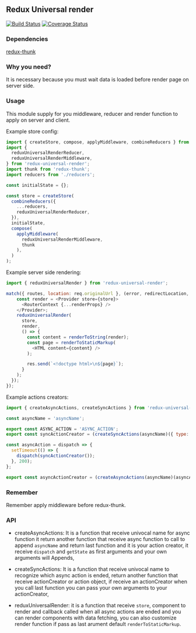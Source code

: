 ## Redux Universal render

[![Build Status](https://travis-ci.org/StefanoPastore/redux-universal-render.svg?branch=master)](https://travis-ci.org/StefanoPastore/redux-universal-render) [![Coverage Status](https://coveralls.io/repos/github/StefanoPastore/redux-universal-render/badge.svg?branch=develop)](https://coveralls.io/github/StefanoPastore/redux-universal-render?branch=develop)

### Dependencies
[redux-thunk](https://github.com/gaearon/redux-thunk)

### Why you need?
It is necessary because you must wait data is loaded before render page on server side.

### Usage
This module supply for you middleware, reducer and render function to apply on server and client.

Example store config:

```js
import { createStore, compose, applyMiddleware, combineReducers } from 'redux';
import {
  reduxUniversalRenderReducer,
  reduxUniversalRenderMiddleware,
} from 'redux-universal-render';
import thunk from 'redux-thunk';
import reducers from './reducers';

const initialState = {};

const store = createStore(
  combineReducers({
    ...reducers,
    reduxUniversalRenderReducer,
  }),
  initialState,
  compose(
    applyMiddleware(
      reduxUniversalRenderMiddleware,
      thunk
    ),
  )
);
```

Example server side rendering:

```js
import { reduxUniversalRender } from 'redux-universal-render';

match({ routes, location: req.originalUrl }, (error, redirectLocation, renderProps) => {
    const render = <Provider store={store}>
      <RouterContext {...renderProps} />
    </Provider>;
    reduxUniversalRender(
      store,
      render,
      () => {
        const content = renderToString(render);
        const page = renderToStaticMarkup(
          <HTML content={content} />
        );

        res.send(`<!doctype html>\n${page}`);
      }
    );
  });
});
```

Example actions creators:

```js
import { createAsyncActions, createSyncActions } from 'redux-universal-render';

const asyncName = 'asyncName';

export const ASYNC_ACTION = 'ASYNC_ACTION';
export const syncActionCreator = (createSyncActions(asyncName)({ type: ASYNC_ACTION }));

const asyncAction = dispatch => {
  setTimeout(() => {
    dispatch(syncActionCreator());
  }, 200);
};

export const asyncActionCreator = (createAsyncActions(asyncName)(asyncAction));
```

### Remember
Remember apply middleware before redux-thunk.

### API
 - createAsyncActions: It is a function that receive univocal name for async function it return another function that receive async function to call to append `asyncName` and return last function and it is your action creator, it receive `dispatch` and `getState` as first arguments and your own arguments will Appends,

 - createSyncActions: It is a function that receive univocal name to recognize which async action is ended, return another function that receive actionCreator or action object, if receive an actionCreator when you call last function you can pass your own arguments to your actionCreator,

 - reduxUniversalRender: it is a function that receive `store`, component to render and callback called when all async actions are ended and you can render components with data fetching, you can also customize render function if pass as last arument default `renderToStaticMarkup`.
